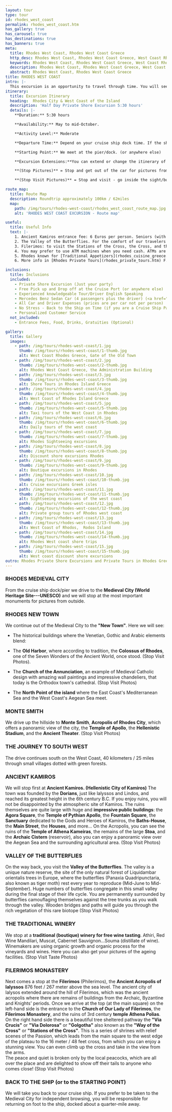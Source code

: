 ```yaml
---
layout: tour
type: tour
id: rhodes_west_coast
permalink: rhodes_west_coast.htm
has_gallery: true
has_carousel: true
has_destinations: true
has_banners: true
meta:
  title: Rhodes West Coast, Rhodes West Coast Greece
  http_desc: Rhodes West Coast, Rhodes West Coast Greece, West Coast Rhodes, Shore Excursions Greece
  keywords: Rhodes West Coast, Rhodes West Coast Greece, West Coast Rhodes, Shore Excursions Greece
  description: Rhodes West Coast, Rhodes West Coast Greece, West Coast Rhodes, Shore Excursions Greece
  abstract: Rhodes West Coast, Rhodes West Coast Greece
title: RHODES WEST COAST
intro: |-
  This excursion is an opportunity to travel through time. You will see many sites from different periods in Rhodes' history: ancient, medieval and modern. When you return to your ship, you will have a significantly broadened understanding of our beautiful island.
itinerary:
  title: Excursion Itinerary
  heading:  Rhodes City & West Coast of the Island
  description: 'Half Day Private Shore Excursion 5:30 hours'
  details: |-
    **Duration:** 5:30 hours

    **Availability:** May to mid-October.

    **Activity Level:** Moderate

    **Departure Time:** Depend on your cruise ship dock time. If the ship arrives late into port, we'll adjust our schedules, and the rental time will start from the moment you meet your driver.

    **Starting Point:** We meet at the pier/dock. (or anywhere else)

    **Excursion Extensions:**You can extend or change the itinerary of this private shore excursion as you wish, and add the highlights you want to visit.

    **(Stop Pictures)** = Stop and get out of the car for pictures from outside of the Sight/building

    **(Stop Visit Pictures)** = Stop and visit - go inside the sight/building for pictures

route_map:
  title: Route Map
  description: Roundtrip approximately 100km / 62miles
  map:
    path: /img/tours/rhodes-west-coast/rhodes_west_coast_route_map.jpg
    alt: 'RHODES WEST COAST EXCURSION - Route map'

useful:
  title: Useful Info
  text: |-
    1. Ancient Kamiros entrance fee: 6 Euros per person. Seniors (with Id or Passport) 3 Euros per person. Children under 18 years old free
    2. The Valley of the Butterflies. For the comfort of our travelers we drive them to the Secondary Gate - upper gate so they can walk down easier (one way) 30 - 40 min. The elderly people in your group they can wait down at the Main Gate, with the driver while you explore the place. There is a small cafe, a refreshment kiosk, and a little gift shop.  Entrance fee: (3 Euros Low Season) (5 Euros High Season) per person. Children under 12 years old Free. (Before June 15th and after September 15th we skip the site as no butterflies)
    3. Filerimos: to visit the Stations of the Cross, the Cross, and the panoramic vista is Free, to visit the Monastery and the Church 6 Euros per person. Seniors (with Id or Passport) 3 Euros per person. Children under 18 years old free. The site has a refreshment kiosk a souvenir shop and shady seating.
    4. You may prefer to use ATM machines when you need cash. ATMs are everywhere.
    5. Rhodes known for [Traditional Appetizers](rhodes_cuisine_greece.htm), desserts, [Wines](wine_tours_greece.htm), the famous handmade [Rhodes Pottery - Ceramics](greek_pottery.htm) and the beautiful [Rhodes Beaches](rhodes_beaches.htm).
    6. More info in [Rhodes Private Tours](rhodes_private_tours.htm) F.A.Q.

inclusions:
  title: Inclusions
  included:
    - Private Shore Excursion (Just your party)
    - Free Pick up and Drop off at the Cruise Port (or anywhere else)
    - Experienced knowledgeable Tour/Driver English Speaking
    - Mercedes Benz Sedan Car (4 passengers plus the driver) (<a href="groups.htm">bigger group or more room?</a>)
    - All Car and Driver Expenses (prices are per car not per person)
    - No Stress - Back to the Ship on Time (if you are a Cruise Ship Passenger)
    - Personalized Customer Service
  not_included:
    - Entrance Fees, Food, Drinks, Gratuities (Optional)

gallery:
  title: Gallery
  images:
    - path: /img/tours/rhodes-west-coast/1.jpg
      thumb: /img/tours/rhodes-west-coast/1-thumb.jpg
      alt: West Coast Rhodes Greece, Gate of the Old Town
    - path: /img/tours/rhodes-west-coast/2.jpg
      thumb: /img/tours/rhodes-west-coast/2-thumb.jpg
      alt: Rhodes West Coast Greece, the Administration Building
    - path: /img/tours/rhodes-west-coast/3.jpg
      thumb: /img/tours/rhodes-west-coast/3-thumb.jpg
      alt: Shore Tours in Rhodes Island Greece
    - path: /img/tours/rhodes-west-coast/4.jpg
      thumb: /img/tours/rhodes-west-coast/4-thumb.jpg
      alt: West Coast of Rhodes Island Greece
    - path: /img/tours/rhodes-west-coast/5.jpg
      thumb: /img/tours/rhodes-west-coast/5-thumb.jpg
      alt: Taxi tours of the West Coast in Rhodes
    - path: /img/tours/rhodes-west-coast/6.jpg
      thumb: /img/tours/rhodes-west-coast/6-thumb.jpg
      alt: Daily tours of the west coast
    - path: /img/tours/rhodes-west-coast/7.jpg
      thumb: /img/tours/rhodes-west-coast/7-thumb.jpg
      alt: Rhodes Sightseeing excursions
    - path: /img/tours/rhodes-west-coast/8.jpg
      thumb: /img/tours/rhodes-west-coast/8-thumb.jpg
      alt: Discount shore excursions Rhodes
    - path: /img/tours/rhodes-west-coast/9.jpg
      thumb: /img/tours/rhodes-west-coast/9-thumb.jpg
      alt: Boutique excursions in Rhodes
    - path: /img/tours/rhodes-west-coast/10.jpg
      thumb: /img/tours/rhodes-west-coast/10-thumb.jpg
      alt: Cruise excursions Greek isles
    - path: /img/tours/rhodes-west-coast/11.jpg
      thumb: /img/tours/rhodes-west-coast/11-thumb.jpg
      alt: Sightseeing excursions of the west coast
    - path: /img/tours/rhodes-west-coast/12.jpg
      thumb: /img/tours/rhodes-west-coast/12-thumb.jpg
      alt: Private group tours of Rhodes west coast
    - path: /img/tours/rhodes-west-coast/13.jpg
      thumb: /img/tours/rhodes-west-coast/13-thumb.jpg
      alt: West Coast of Rhodos,  Rodos Island
    - path: /img/tours/rhodes-west-coast/14.jpg
      thumb: /img/tours/rhodes-west-coast/14-thumb.jpg
      alt: Rhodes West coast shore trips
    - path: /img/tours/rhodes-west-coast/15.jpg
      thumb: /img/tours/rhodes-west-coast/15-thumb.jpg
      alt: West coast discount shore excursions
outro: Rhodes Private Shore Excursions and Private Tours in Rhodes Greece
---
```

### RHODES MEDIEVAL CITY

From the cruise ship dock/pier we drive to the **Medieval City (World Heritage Site---UNESCO)** and we will stop at the most important monuments for pictures from outside.

### RHODES NEW TOWN

We continue out of the Medieval City to the **"New Town"**. Here we will see:

- The historical buildings where the Venetian, Gothic and Arabic elements blend:

- The **Old Harbor**, where according to tradition, the **Colossus of Rhodes**, one of the Seven Wonders of the Ancient World, once stood. (Stop Visit Photos).

- The **Church of the Annunciation**, an example of Medieval Catholic design with amazing wall paintings and impressive chandeliers, that today is the Orthodox town's cathedral. (Stop Visit Photos)

- The **North Point of the island** where the East Coast's Mediterranean Sea and the West Coast's Aegean Sea meet.

### MONTE SMITH

We drive up the hillside to **Monte Smith**, **Acropolis of Rhodes City**, which offers a panoramic view of the city, the **Temple of Apollo**, the **Hellenistic Stadium**, and the **Ancient Theater**. (Stop Visit Photos)

### THE JOURNEY TO SOUTH WEST

The drive continues south on the West Coast, 40 kilometers / 25 miles through small villages dotted with green forests.

### ANCIENT KAMIROS

We will stop first at **Ancient Kamiros. (Hellenistic City of Kamiros)** The town was founded by the **Dorians**, just like lalyssos and Lindos, and reached its greatest height in the 6th century B.C. If you enjoy ruins, you will not be disappointed by the atmospheric site of Kamiros. The ruins themselves are quite large with huge and **impressive public buildings**: the **Agora Square**, the **Temple of Pythian Apollo**, the **Fountain Square**, the **Sanctuary** dedicated to the Gods and Heroes of Kamiros, the **Baths-House**, the **Main Street**, the **Houses**, and more... On the Acropolis, you can see the ruins of the **Temple of Athena Kameiras**, the remains of the large **Stoa**, and the **Archaic Cistern** (reservoir), also you can enjoy a panoramic view over the Aegean Sea and the surrounding agricultural area. (Stop Visit Photos)

### VALLEY OF THE BUTTERFLIES

On the way back, you visit the **Valley of the Butterflies**. The valley is a unique nature reserve, the site of the only natural forest of Liquidambar orientalis trees in Europe, where the butterflies (Panaxia Quadripunctaria, also known as tiger moth) rest every year to reproduce (Mid-June to Mid-September). Huge numbers of butterflies congregate in this small valley during the final stage of their life cycle. You are permanently surrounded by butterflies camouflaging themselves against the tree trunks as you walk through the valley. Wooden bridges and paths will guide you through the rich vegetation of this rare biotope (Stop Visit Photos)

### THE TRADITIONAL WINERY

We stop at a **traditional (boutique) winery for free wine tasting**. Athiri, Red Wine Mandilari, Muscat, Cabernet Sauvignon...Souma (distillate of wine). Winemakers are using organic growth and organic process for the vineyards and wines. Here you can also get your pictures of the ageing facilities. (Stop Visit Taste Photos)

### FILERIMOS MONASTERY

Next comes a stop at the **Filerimos** (Philerimos), the **Ancient Acropolis of Ialyssos** 876 feet / 267 meter above the sea level. The ancient city of Ialysos extended around the hill of Filerimos, which was the ancient acropolis where there are remains of buildings from the Archaic, Byzantine and Knights' periods. Once we arrive at the top (at the main square) on the left-hand side is the entrance to the **Church of Our Lady of Filerimos**, the **Filerimos Monastery**, and the ruins of 3rd century **temple Athena Polias**. On the right hand side there is a beautiful tree sheltered pathway the **"Via Crucis"** or **"Via Dolorosa"** or **"Golgotha"** also known as the **"Way of the Cross"** or **"Stations of the Cross"**. This is a series of shrines with relief scenes of the Passion, which leads from the main square to the west edge of the plateau to the 16 meter / 48 feet cross, from which you can enjoy a stunning view. You can even climb up the cross and take in the view from the arms.\
The peace and quiet is broken only by the local peacocks, which are all over the place and are delighted to show off their tails to anyone who comes close! (Stop Visit Photos)

### BACK TO THE SHIP (or to the STARTING POINT)

We will take you back to your cruise ship. If you prefer to be taken to the Medieval City for independent browsing, you will be responsible for returning on foot to the ship, docked about a quarter-mile away.